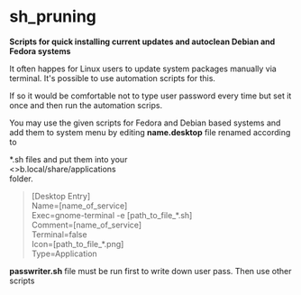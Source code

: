 # sh_pruning
<b>Scripts for quick installing current updates and autoclean Debian and Fedora systems</b>
<p>It often happes for Linux users to update system packages manually via terminal. It's possible to use automation scripts for this.</p>
<p>If so it would be comfortable not to type user password every time but set it once and then run the automation scrips.</p>
<p>You may use the given scripts for Fedora and Debian based systems and add them to system menu by editing <b>name.desktop</b> file renamed according to <p>*.sh</b> files and put them into your<br /><>b.local/share/applications</b><br />folder.</p>

><p>[Desktop Entry]<br />
>Name=[name_of_service]<br />
>Exec=gnome-terminal -e [path_to_file_*.sh]<br />
>Comment=[name_of_service]<br />
>Terminal=false<br />
>Icon=[path_to_file_*.png]<br />
>Type=Application</p>
>
<p><b>passwriter.sh</b> file must be run first to write down user pass. Then use other scripts</p>
